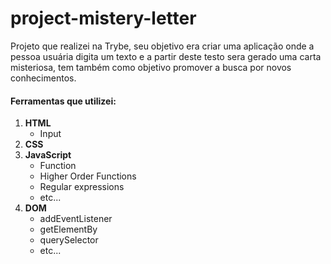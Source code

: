 # project-mistery-letter
Projeto que realizei na Trybe, seu objetivo era criar uma aplicação onde a pessoa usuária digita um texto e a partir deste testo sera gerado uma carta misteriosa, tem também como objetivo promover a busca por novos conhecimentos.

#### Ferramentas que utilizei:
 1. **HTML**
    - Input
 3. **CSS**
 4. **JavaScript**
    - Function
    - Higher Order Functions
    - Regular expressions
    - etc...
 5. **DOM**
    - addEventListener
    - getElementBy
    - querySelector
    - etc...
